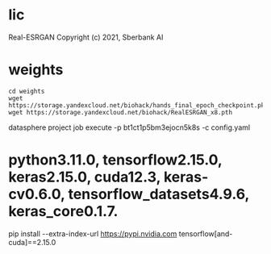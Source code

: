 # lic
Real-ESRGAN Copyright (c) 2021, Sberbank AI

# weights
```
cd weights
wget https://storage.yandexcloud.net/biohack/hands_final_epoch_checkpoint.pkl
wget https://storage.yandexcloud.net/biohack/RealESRGAN_x8.pth
```

datasphere project job execute -p bt1ct1p5bm3ejocn5k8s -c config.yaml

# python3.11.0, tensorflow2.15.0, keras2.15.0, cuda12.3, keras-cv0.6.0, tensorflow_datasets4.9.6, keras_core0.1.7.

pip install --extra-index-url https://pypi.nvidia.com tensorflow[and-cuda]==2.15.0